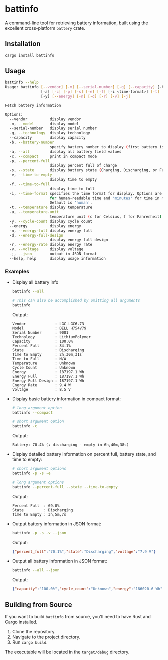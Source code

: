 # battinfo

A command-line tool for retrieving battery information, built using the excellent cross-platform `battery` crate.

## Installation

```bash
cargo install battinfo
```

## Usage

```bash
battinfo --help
Usage: battinfo [--vendor] [-m] [--serial-number] [-g] [--capacity] [-b <battery-number>]
                [-a] [-c] [-p] [-s] [-e] [-f] [-i <time-format>] [-t] [-u <temperature-unit>]
                [-y] [--energy] [-n] [-d] [-r] [-v] [-j]

Fetch battery information

Options:
  --vendor          display vendor
  -m, --model       display model
  --serial-number   display serial number
  -g, --technology  display technology
  --capacity        display capacity
  -b, --battery-number
                    specify battery number to display (first battery is 1)
  -a, --all         display all battery field values
  -c, --compact     print in compact mode
  -p, --percent-full
                    display percent full of charge
  -s, --state       display battery state (Charging, Discharging, or Full)
  -e, --time-to-empty
                    display time to empty
  -f, --time-to-full
                    display time to full
  -i, --time-format specifies the time format for display. Options are 'human'
                    for human-readable time and 'minutes' for time in minutes.
                    Default is 'human'.
  -t, --temperature display temperature
  -u, --temperature-unit
                    temperature unit (c for Celsius, f for Fahrenheit)
  -y, --cycle-count display cycle count
  --energy          display energy
  -n, --energy-full display energy full
  -d, --energy-full-design
                    display energy full design
  -r, --energy-rate display energy rate
  -v, --voltage     display voltage
  -j, --json        output in JSON format
  --help, help      display usage information
```

### Examples

- Display all battery info

    ```bash
    battinfo --all

    # This can also be accomplished by omitting all arguments
    battinfo
    ```

    Output:

    ```text
    Vendor             : LGC-LGC6.73
    Model              : DELL H754V79
    Serial Number      : 9001
    Technology         : LithiumPolymer
    Capacity           : 100.0%
    Percent Full       : 84.1%
    State              : Discharging
    Time to Empty      : 2h,30m,31s
    Time to Full       : N/A
    Temperature        : Unknown
    Cycle Count        : Unknown
    Energy             : 187197.1 Wh
    Energy Full        : 187197.1 Wh
    Energy Full Design : 187197.1 Wh
    Energy Rate        : 9.4 W
    Voltage            : 8.5 V
    ```

- Display basic battery information in compact format:

    ```bash
    # long argument option
    battinfo --compact

    # short argument option
    battinfo -c
    ```

    Output:

    ```text
    Battery: 70.4% (⇣ discharging - empty in 6h,40m,38s)
    ```

- Display detailed battery information on percent full, battery state, and time to empty:

    ```bash
    # short argument options
    battinfo -p -s -e

    # long argument options
    battinfo --percent-full --state --time-to-empty
    ```

    Output:

    ```text
    Percent Full  : 69.0%
    State         : Discharging
    Time to Empty : 3h,5m,7s
    ```

- Output battery information in JSON format:

    ```bash
    battinfo -p -s -v --json
    ```

    Output:

    ```json
    {"percent_full":"70.1%","state":"Discharging","voltage":"7.9 V"}
    ```

- Output all battery information in JSON format:

    ```bash
    battinfo --all --json
    ```

    Output:

    ```json
    {"capacity":"100.0%","cycle_count":"Unknown","energy":"186020.6 Wh","energy_full":"187197.1 Wh","energy_full_design":"187197.1 Wh","energy_rate":"7.4 W","model":"DELL H754V79","percent_full":"84.1%","serial_number":"9001","state":"Discharging","technology":"LithiumPolymer","temperature":"Unknown","time_to_empty":"2h,1m,25s","time_to_full":"N/A","vendor":"LGC-LGC6.73","voltage":"8.5 V"}
    ```

## Building from Source

If you want to build `battinfo` from source, you'll need to have Rust and Cargo installed.

1. Clone the repository.
2. Navigate to the project directory.
3. Run `cargo build`.

The executable will be located in the `target/debug` directory.
